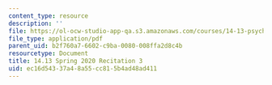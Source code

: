 ```yaml
---
content_type: resource
description: ''
file: https://ol-ocw-studio-app-qa.s3.amazonaws.com/courses/14-13-psychology-and-economics-spring-2020/ec16d54337a48a55cc815b4ad48ad411_MIT14_13s20_rec3.pdf
file_type: application/pdf
parent_uid: b2f760a7-6602-c9ba-0080-008ffa2d8c4b
resourcetype: Document
title: 14.13 Spring 2020 Recitation 3
uid: ec16d543-37a4-8a55-cc81-5b4ad48ad411
---
```

